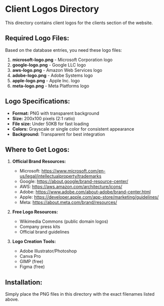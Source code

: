 # Client Logos Directory

This directory contains client logos for the clients section of the website.

## Required Logo Files:

Based on the database entries, you need these logo files:

1. **microsoft-logo.png** - Microsoft Corporation logo
2. **google-logo.png** - Google LLC logo  
3. **aws-logo.png** - Amazon Web Services logo
4. **adobe-logo.png** - Adobe Systems logo
5. **apple-logo.png** - Apple Inc. logo
6. **meta-logo.png** - Meta Platforms logo

## Logo Specifications:

- **Format:** PNG with transparent background
- **Size:** 200x100 pixels (2:1 ratio) 
- **File size:** Under 50KB for fast loading
- **Colors:** Grayscale or single color for consistent appearance
- **Background:** Transparent for best integration

## Where to Get Logos:

1. **Official Brand Resources:**
   - Microsoft: https://www.microsoft.com/en-us/legal/intellectualproperty/trademarks
   - Google: https://about.google/brand-resource-center/
   - AWS: https://aws.amazon.com/architecture/icons/
   - Adobe: https://www.adobe.com/about-adobe/brand-center.html
   - Apple: https://developer.apple.com/app-store/marketing/guidelines/
   - Meta: https://about.meta.com/brand/resources/

2. **Free Logo Resources:**
   - Wikimedia Commons (public domain logos)
   - Company press kits
   - Official brand guidelines

3. **Logo Creation Tools:**
   - Adobe Illustrator/Photoshop
   - Canva Pro
   - GIMP (free)
   - Figma (free)

## Installation:
Simply place the PNG files in this directory with the exact filenames listed above.
